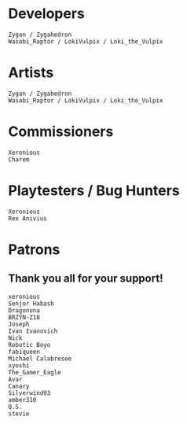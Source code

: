 # Developers
	Zygan / Zygahedron
	Wasabi_Raptor / LokiVulpix / Loki_the_Vulpix

# Artists
	Zygan / Zygahedron
	Wasabi_Raptor / LokiVulpix / Loki_the_Vulpix

# Commissioners
	Xeronious
	Charem

# Playtesters / Bug Hunters
	Xeronious
	Rex Anivius

# Patrons
## Thank you all for your support!
	xeronious
	Senjor Habash
	Dragonuna
	BRZYN-Z18
	Joseph
	Ivan Ivanovich
	Nick
	Robotic Boyo
	fabiqueen
	Michael Calabresee
	xyoshi
	The_Gamer_Eagle
	Avar
	Canary
	Silverwind93
	amber310
	Q.S.
	stevie
